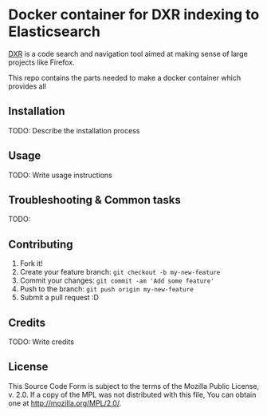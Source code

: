 # Docker container for DXR indexing to Elasticsearch

[DXR](https://github.com/mozilla/dxr) is a code search and navigation tool aimed at making sense of large projects like Firefox.

This repo contains the parts needed to make a docker container which provides all 


## Installation

TODO: Describe the installation process

## Usage

TODO: Write usage instructions

## Troubleshooting & Common tasks

TODO: 

## Contributing

1. Fork it!
2. Create your feature branch: `git checkout -b my-new-feature`
3. Commit your changes: `git commit -am 'Add some feature'`
4. Push to the branch: `git push origin my-new-feature`
5. Submit a pull request :D

## Credits

TODO: Write credits

## License

This Source Code Form is subject to the terms of the Mozilla Public
License, v. 2.0. If a copy of the MPL was not distributed with this
file, You can obtain one at http://mozilla.org/MPL/2.0/.
